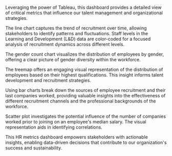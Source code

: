Leveraging the power of Tableau, this dashboard provides a detailed view of critical metrics that influence our talent management and organizational strategies.

The line chart captures the trend of recruitment over time, allowing stakeholders to identify patterns and fluctuations. Staff levels in the Learning and Development (L&D) data are color-coded for a focused analysis of recruitment dynamics across different levels.

The gender count chart visualizes the distribution of employees by gender, offering a clear picture of gender diversity within the workforce.

The treemap offers an engaging visual representation of the distribution of employees based on their highest qualifications. This insight informs talent development and recruitment strategies.

Using bar charts break down the sources of employee recruitment and their last companies worked, providing valuable insights into the effectiveness of different recruitment channels and the professional backgrounds of the workforce.

Scatter plot investigates the potential influence of the number of companies worked prior to joining on an employee's median salary. The visual representation aids in identifying correlations.

This HR metrics dashboard empowers stakeholders with actionable insights, enabling data-driven decisions that contribute to our organization's success and sustainability.
